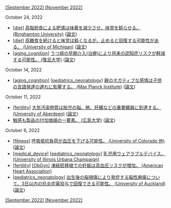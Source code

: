 [\[September 2022\]](2209.md) [\[November 2022\]](2211.md)

October 24, 2022
* [\[diet\]](diet.md) [高脂肪食による肥満は味蕾を減少させ、味覚を鈍らせる。 (Binghamton University)](https://www.binghamton.edu/news/story/1961/obesitytied-to-weakened-response-to-taste) ([論文](https://doi.org/10.3389/fnint.2019.00035))
* [\[diet\]](diet.md) [高糖食を続けると味覚は鈍くなるが、止めると回復する可能性がある。 (University of Michigan)](https://news.umich.edu/a-high-sugar-diet-decreases-sweetness-in-rats/) ([論文](https://dx.doi.org/10.1016/j.cub.2022.07.063))
* [\[aging_cognition\]](aging_cognition) [うつ病の早期介入(治療)により将来の認知症リスクが軽減する可能性。 (復旦大学)](https://www.eurekalert.org/news-releases/968160) ([論文](https://doi.org/10.1016/j.biopsych.2022.08.026))

October 14, 2022
* [\[aging_cognition\]](aging_cognition.md) [\[pediatrics_neonatology\]](pediatrics_neonatology.md) [親のネガティブな感情は子供の言語発達の遅れに影響する。 (Max Planck Institute)](https://www.mpg.de/19345204/how-the-mother-s-mood-influences-her-baby-s-ability-to-speak) ([論文](https://dx.doi.org/10.1001/jamanetworkopen.2022.32672))

October 11, 2022
* [\[fertility\]](fertility.md) [大気汚染物質は胎児の脳、肺、肝臓などの重要臓器に到達する。 (University of Aberdeen)](https://www.abdn.ac.uk/news/16424/) ([論文](https://dx.doi.org/10.1016/S2542-5196(22)00200-5))
* [触感も製品の付加価値の一要素。 (広島大学)](https://www.hiroshima-u.ac.jp/news/73403) ([論文](https://ieeexplore.ieee.org/document/9853507))

October 6, 2022
* [\[fitness\]](fitness.md) [呼吸抵抗負荷が血圧を下げる可能性。 (University of Colorado 他)](https://www.colorado.edu/today/2021/06/29/5-minute-breathing-workout-lowers-blood-pressure-much-exercise-drugs) ([論文](https://dx.doi.org/10.1152/japplphysiol.00425.2022))
* [\[medical_device\]](medical_device.md) [\[pediatrics_neonatology\]](pediatrics_neonatology.md) [乳児用ウェアラブルデバイス。 (University of Illinois Urbana Champaign)](https://littlebeats.hdfs.illinois.edu/about-littlebeats/)
* [\[fertility\]](fertility.md) [\[ObGyn\]](ObGyn.md) [凍結胚移植での妊娠は高血圧リスクが増加。 (American Heart Association)](https://www.ahajournals.org/doi/10.1161/HYPERTENSIONAHA.122.19689)
* [\[pediatrics_neonatology\]](pediatrics_neonatology.md) [出生後の脳損傷により発症する脳性麻痺について、3日以内の抗炎症薬投与で回復できる可能性。 (University of Auckland)](https://www.auckland.ac.nz/en/news/2022/09/23/study-offers-hope-for-preventing-cerebral-palsy.html) ([論文](https://dx.doi.org/10.1093/brain/awac331))

[\[September 2022\]](2209.md) [\[November 2022\]](2211.md)
